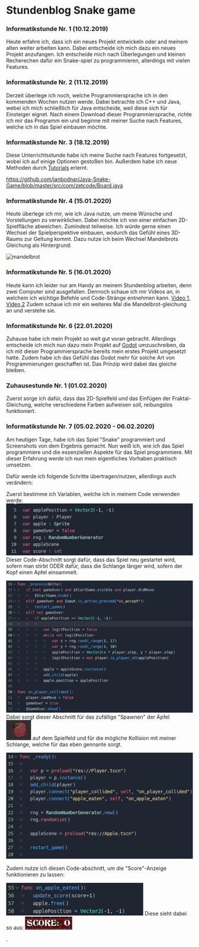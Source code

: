 # Stundenblog Snake game

### Informatikstunde Nr. 1  (10.12.2019)
Heute erfahre ich, dass ich ein neues Projekt entwickeln oder and meinem alten weiter arbeiten kann.
Dabei entscheide ich mich dazu ein neues Projekt anzufangen. Ich entscheide mich nach Überlegungen und kleinen Recherechen dafür ein Snake-spiel zu programmieren, allerdings mit vielen Features.

### Informatikstunde Nr. 2  (11.12.2019)
Derzeit überlege ich noch, welche Programmiersprache ich in den kommenden Wochen nutzen werde. Dabei betrachte ich C++ und Java, webei ich mich schließlich für Java entscheide, weil diese sich für Einsteiger eignet.
Nach einem Download dieser Programmiersprache, richte ich mir das Programm ein und beginne mit meiner Suche nach Features, welche ich in das Spiel einbauen möchte.

### Informatikstunde Nr. 3  (18.12.2019)
Diese Unterrichtsstunde habe ich meine Suche nach Features fortgesetzt, wobei ich auf einige Optionen gestoßen bin. Außerdem habe ich neue Methoden durch [Tutorials](http://zetcode.com/tutorials/javagamestutorial/snake/) erlernt.




https://github.com/janbodnar/Java-Snake-Game/blob/master/src/com/zetcode/Board.java


### Informatikstunde Nr. 4  (15.01.2020)
Heute überlege ich mir, wie ich Java nutze, um meine Wünsche und Vorstellungen zu verwirklichen. Dabei möchte ich von einer einfachen 2D-Spielfläche abweichen. Zumindest teilweise. Ich würde gerne einen Wechsel der Spielperspektive einbauen, wodurch das Gefühl eines 3D-Raums zur Geltung kommt. Dazu nutze ich beim Wechsel Mandelbrots Gleichung als Hintergrund:

![mandelbrot](https://media.giphy.com/media/LUk0ofIlbDb68/giphy.gif)

### Informatikstunde Nr. 5  (16.01.2020)
Heute kann ich leider nur am Handy an meinem Stundenblog arbeiten, denn zwei Computer sind ausgefallen.
Dennoch schaue ich mir Videos an, in welchem ich wichtige Befehle und Code-Stränge entnehmen kann.
[Video 1](https://www.youtube.com/watch?v=91a7ceECNTc),
[Video 2](https://www.youtube.com/watch?v=OZYVfVxB81s)
Zudem schaue ich mir ein weiteres Mal die Mandelbrot-gleichung an und verstehe sie.


### Informatikstunde Nr. 6  (22.01.2020)
Zuhause habe ich mein Projekt so weit gut voran gebracht. Allerdings entscheide ich mich nun dazu mein Projekt auf [Godot](https://godotengine.org/) umzuschreiben, da ich mit dieser Programmiersprache bereits mein erstes Projekt umgesetzt hatte. Zudem habe ich das Gefühl das Godot mehr für solche Art von Programmierungen geschaffen ist. Das Prinzip wird dabei das gleiche bleiben.

### Zuhausestunde Nr. 1  (01.02.2020)
Zuerst sorge ich dafür, dass das 2D-Spielfeld und das Einfügen der Fraktal-Gleichung, welche verschiedene Farben aufweisen soll, reibungslos funktioniert.

### Informatikstunde Nr. 7  (05.02.2020 - 06.02.2020)
Am heutigen Tage, habe ich das Spiel "Snake" programmiert und Screenshots von dem Ergebnis gemacht. Nun weiß ich, wie ich das Spiel programmiere und die essenziellen Aspekte für das Spiel programmiere. Mit dieser Erfahrung werde ich nun mein eigentliches Vorhaben praktisch umsetzen.

Dafür werde ich folgende Schritte übertragen/nutzen, allerdings auch verändern:

Zuerst bestimme ich Variablen, welche ich in meinem Code verwenden werde:
![image](https://github.com/XXXScarlxrd/Stundenblock_Snake_game/blob/master/Unbenannt.PNG)
Dieser Code-Abschnitt sorgt dafür, dass das Spiel neu gestartet wird, sofern man stirbt ODER dafür, dass die Schlange länger wird, sofern der Kopf einen Apfel einsammelt.

![image](https://github.com/XXXScarlxrd/Stundenblock_Snake_game/blob/master/3.PNG)
Dabei sorgt dieser Abschnitt für das zufällige "Spawnen" der Äpfel ![image](https://github.com/XXXScarlxrd/Stundenblock_Snake_game/blob/master/9.PNG) auf dem Spielfeld und für die mögliche Kollision mit meiner Schlange, welche für das eben gennante sorgt.

![image](https://github.com/XXXScarlxrd/Stundenblock_Snake_game/blob/master/2.PNG)

Zudem nutze ich diesen Code-abschnitt, um die "Score"-Anzeige funktionieren zu lassen:

![image](https://github.com/XXXScarlxrd/Stundenblock_Snake_game/blob/master/4.PNG)
Diese sieht dabei so aus:
![image](https://github.com/XXXScarlxrd/Stundenblock_Snake_game/blob/master/7.PNG)






.




